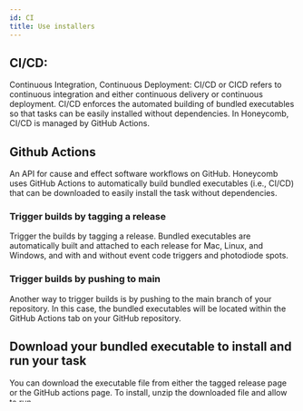 ```yaml
---
id: CI
title: Use installers
---
```



## CI/CD: 

Continuous Integration, Continuous Deployment: CI/CD or CICD refers to continuous integration and either continuous delivery or continuous deployment. CI/CD enforces the automated building of bundled executables so that tasks can be easily installed without dependencies. In Honeycomb, CI/CD is managed by GitHub Actions. 

## Github Actions

An API for cause and effect software workflows on GitHub. Honeycomb uses GitHub Actions to automatically build bundled executables (i.e., CI/CD) that can be downloaded to easily install the task without dependencies. 

### Trigger builds by tagging a release

Trigger the builds by tagging a release. Bundled executables are automatically built and attached to each release for Mac, Linux, and Windows, and with and without event code triggers and photodiode spots. 

### Trigger builds by pushing to main

Another way to trigger builds is by pushing to the main branch of your repository. In this case, the bundled executables will be located within the GitHub Actions tab on your GitHub repository. 

## Download your bundled executable to install and run your task 

You can download the executable file from either the tagged release page or the GitHub actions page. To install, unzip the downloaded file and allow to run. 

The executable does not require installation of any additional software (including the prerequisites listed in Overview: Software prerequisites). 

## Uninstall the task

#### Windows 

Go to System Settings: Add or remove programs. Look for the name of your task in the installed programs list, and Uninstall. 




